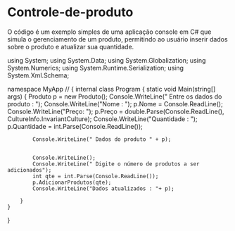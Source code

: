 # Controle-de-produto
O código é um exemplo simples de uma aplicação console em C# que simula o gerenciamento de um produto, permitindo ao usuário inserir dados sobre o produto e atualizar sua quantidade.


using System;
using System.Data;
using System.Globalization;
using System.Numerics;
using System.Runtime.Serialization;
using System.Xml.Schema;

namespace MyApp // 
{
    internal class Program
    {
        static void Main(string[] args)
        {
            Produto p = new Produto();
            Console.WriteLine(" Entre os dados do produto : ");
            Console.WriteLine("Nome : ");
            p.Nome = Console.ReadLine();
            Console.WriteLine("Preço: ");
            p.Preço = double.Parse(Console.ReadLine(), CultureInfo.InvariantCulture);
            Console.WriteLine("Quantidade : ");
            p.Quantidade = int.Parse(Console.ReadLine());

            Console.WriteLine(" Dados do produto " + p);


            Console.WriteLine();
            Console.WriteLine(" Digite o número de produtos a ser adicionados");
            int qte = int.Parse(Console.ReadLine());
            p.AdicionarProdutos(qte);
            Console.WriteLine("Dados atualizados : "+ p);

        }
    }
}
